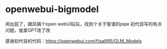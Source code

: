 # openwebui-bigmodel
闲出屁了，跟风搞个open webUI玩玩，找到个关于智谱的pipe
初代目写的有点问题，就拿GPT改了改

感谢初代目的代码：https://openwebui.com/f/aa995/GLM_Models
